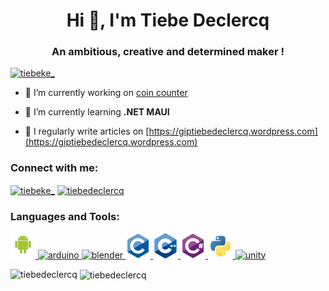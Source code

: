 <h1 align="center">Hi 👋, I'm Tiebe Declercq</h1>
<h3 align="center">An ambitious, creative and determined maker !</h3>

<p align="left"> <a href="https://twitter.com/tiebeke_" target="blank"><img src="https://img.shields.io/twitter/follow/tiebeke_?logo=twitter&style=for-the-badge" alt="tiebeke_" /></a> </p>

- 🔭 I’m currently working on [coin counter](https://giptiebedeclercq.wordpress.com)

- 🌱 I’m currently learning **.NET MAUI**

- 📝 I regularly write articles on [https://giptiebedeclercq.wordpress.com](https://giptiebedeclercq.wordpress.com)

<h3 align="left">Connect with me:</h3>
<p align="left">
<a href="https://twitter.com/tiebeke_" target="blank"><img align="center" src="https://raw.githubusercontent.com/rahuldkjain/github-profile-readme-generator/master/src/images/icons/Social/twitter.svg" alt="tiebeke_" height="30" width="40" /></a>
<a href="https://www.youtube.com/c/tiebedeclercq" target="blank"><img align="center" src="https://raw.githubusercontent.com/rahuldkjain/github-profile-readme-generator/master/src/images/icons/Social/youtube.svg" alt="tiebedeclercq" height="30" width="40" /></a>
</p>

<h3 align="left">Languages and Tools:</h3>
<p align="left"> <a href="https://developer.android.com" target="_blank" rel="noreferrer"> <img src="https://raw.githubusercontent.com/devicons/devicon/master/icons/android/android-original-wordmark.svg" alt="android" width="40" height="40"/> </a> <a href="https://www.arduino.cc/" target="_blank" rel="noreferrer"> <img src="https://cdn.worldvectorlogo.com/logos/arduino-1.svg" alt="arduino" width="40" height="40"/> </a> <a href="https://www.blender.org/" target="_blank" rel="noreferrer"> <img src="https://download.blender.org/branding/community/blender_community_badge_white.svg" alt="blender" width="40" height="40"/> </a> <a href="https://www.cprogramming.com/" target="_blank" rel="noreferrer"> <img src="https://raw.githubusercontent.com/devicons/devicon/master/icons/c/c-original.svg" alt="c" width="40" height="40"/> </a> <a href="https://www.w3schools.com/cpp/" target="_blank" rel="noreferrer"> <img src="https://raw.githubusercontent.com/devicons/devicon/master/icons/cplusplus/cplusplus-original.svg" alt="cplusplus" width="40" height="40"/> </a> <a href="https://www.w3schools.com/cs/" target="_blank" rel="noreferrer"> <img src="https://raw.githubusercontent.com/devicons/devicon/master/icons/csharp/csharp-original.svg" alt="csharp" width="40" height="40"/> </a> <a href="https://www.python.org" target="_blank" rel="noreferrer"> <img src="https://raw.githubusercontent.com/devicons/devicon/master/icons/python/python-original.svg" alt="python" width="40" height="40"/> </a> <a href="https://unity.com/" target="_blank" rel="noreferrer"> <img src="https://www.vectorlogo.zone/logos/unity3d/unity3d-icon.svg" alt="unity" width="40" height="40"/> </a> </p>

<p><img align="left" src="https://github-readme-stats.vercel.app/api/top-langs?username=tiebedeclercq&show_icons=true&locale=en&layout=compact" alt="tiebedeclercq" /></p>

<p>&nbsp;<img align="center" src="https://github-readme-stats.vercel.app/api?username=tiebedeclercq&show_icons=true&locale=en" alt="tiebedeclercq" /></p>

